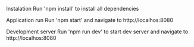Instalation
Run 'npm install' to install all dependencies

Application run
Run 'npm start' and navigate to http://localhos:8080

Development server
Run 'npm run dev' to start dev server and navigate to http://localhos:8080